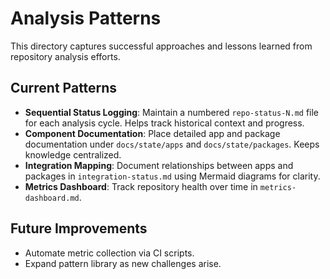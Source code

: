 # Analysis Patterns

This directory captures successful approaches and lessons learned from repository analysis efforts.

## Current Patterns
- **Sequential Status Logging**: Maintain a numbered `repo-status-N.md` file for each analysis cycle. Helps track historical context and progress.
- **Component Documentation**: Place detailed app and package documentation under `docs/state/apps` and `docs/state/packages`. Keeps knowledge centralized.
- **Integration Mapping**: Document relationships between apps and packages in `integration-status.md` using Mermaid diagrams for clarity.
- **Metrics Dashboard**: Track repository health over time in `metrics-dashboard.md`.

## Future Improvements
- Automate metric collection via CI scripts.
- Expand pattern library as new challenges arise.
